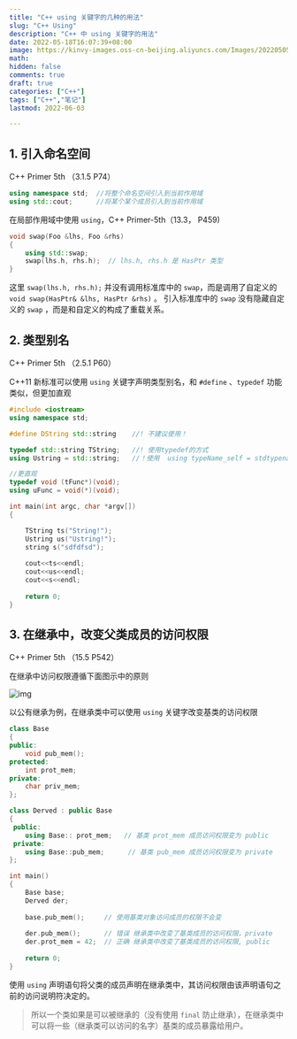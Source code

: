 ```yaml
---
title: "C++ using 关键字的几种的用法"
slug: "C++ Using"
description: "C++ 中 using 关键字的用法"
date: 2022-05-18T16:07:39+08:00
image: https://kinvy-images.oss-cn-beijing.aliyuncs.com/Images/20220505th_id=OHR.JaliscoAgave_ZH-CN6612544241_1920x1080.jpg
math: 
hidden: false
comments: true
draft: true
categories: ["C++"]
tags: ["C++","笔记"]
lastmod: 2022-06-03

---
```






## 1. 引入命名空间

C++ Primer 5th （3.1.5 P74）

```cpp
using namespace std;  //将整个命名空间引入到当前作用域
using std::cout;      //将某个某个成员引入到当前作用域
```

在局部作用域中使用 `using`，C++ Primer-5th（13.3， P459)

```cpp
void swap(Foo &lhs, Foo &rhs)
{
    using std::swap;
    swap(lhs.h, rhs.h);  // lhs.h, rhs.h 是 HasPtr 类型
}
```

这里 `swap(lhs.h, rhs.h);` 并没有调用标准库中的 `swap`，而是调用了自定义的 `void swap(HasPtr& &lhs, HasPtr &rhs)` 。 引入标准库中的 `swap` 没有隐藏自定义的 `swap` ，而是和自定义的构成了重载关系。



## 2. 类型别名

C++ Primer 5th （2.5.1 P60）

C++11 新标准可以使用 `using` 关键字声明类型别名，和 `#define` 、`typedef` 功能类似，但更加直观

```cpp
#include <iostream>
using namespace std;

#define DString std::string    //! 不建议使用！

typedef std::string TString;   //! 使用typedef的方式
using Ustring = std::string;   //！使用  using typeName_self = stdtypename;

//更直观
typedef void (tFunc*)(void);
using uFunc = void(*)(void);

int main(int argc, char *argv[])
{

    TString ts("String!");
    Ustring us("Ustring!");    
    string s("sdfdfsd");
    
    cout<<ts<<endl;
    cout<<us<<endl;
    cout<<s<<endl;
    
    return 0;
}
```



## 3. 在继承中，改变父类成员的访问权限

C++ Primer 5th （15.5 P542）

在继承中访问权限遵循下面图示中的原则

![img](https://kinvy-images.oss-cn-beijing.aliyuncs.com/Images/clip_image002.png)

以公有继承为例，在继承类中可以使用 `using` 关键字改变基类的访问权限

```cpp
class Base
{
public:
    void pub_mem();
protected:
    int prot_mem;
private:
    char priv_mem;
};

class Derved : public Base
{
 public:
    using Base:: prot_mem;   // 基类 prot_mem 成员访问权限变为 public 
 private:
    using Base::pub_mem;      // 基类 pub_mem 成员访问权限变为 private 
};

int main()
{
    Base base;
    Derved der;
    
    base.pub_mem();		// 使用基类对象访问成员的权限不会变
    
    der.pub_mem();		// 错误 继承类中改变了基类成员的访问权限，private
    der.prot_mem = 42;  // 正确 继承类中改变了基类成员的访问权限, public
	
    return 0;
}

```

使用 `using` 声明语句将父类的成员声明在继承类中，其访问权限由该声明语句之前的访问说明符决定的。

> 所以一个类如果是可以被继承的（没有使用 `final` 防止继承），在继承类中可以将一些（继承类可以访问的名字）基类的成员暴露给用户。



